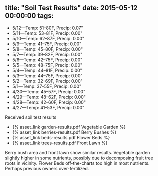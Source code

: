 title: "Soil Test Results"
date: 2015-05-12 00:00:00
tags:
---

- 5/12&mdash;Temp: 51&ndash;80F, Precip: 0.07"
- 5/11&mdash;Temp: 53&ndash;81F, Precip: 0.00"
- 5/10&mdash;Temp: 62&ndash;87F, Precip: 0.00"
- 5/9&mdash;Temp: 41&ndash;75F, Precip: 0.00"
- 5/8&mdash;Temp: 45&ndash;80F, Precip: 0.00"
- 5/7&mdash;Temp: 39&ndash;82F, Precip: 0.00"
- 5/6&mdash;Temp: 42&ndash;75F, Precip: 0.00"
- 5/5&mdash;Temp: 48&ndash;75F, Precip: 0.00"
- 5/4&mdash;Temp: 44&ndash;81F, Precip: 0.00"
- 5/3&mdash;Temp: 44&ndash;75F, Precip: 0.00"
- 5/2&mdash;Temp: 32&ndash;69F, Precip: 0.00"
- 5/1&mdash;Temp: 37&ndash;55F, Precip: 0.00"
- 4/30&mdash;Temp: 45&ndash;57F, Precip: 0.00"
- 4/29&mdash;Temp: 48&ndash;62F, Precip: 0.00"
- 4/28&mdash;Temp: 42&ndash;60F, Precip: 0.00"
- 4/27&mdash;Temp: 41&ndash;53F, Precip: 0.00"

Received soil test results

- {% asset_link garden-results.pdf Vegetable Garden %}
- {% asset_link berries-results.pdf Berry Bushes %}
- {% asset_link beds-results.pdf  Flower Beds %}
- {% asset_link trees-results.pdf Front Lawn %}

Berry bush area and front lawn show similar results. Vegetable garden slightly
higher in some nutrients, possibly due to decomposing fruit tree roots in
vicinity. Flower Beds off-the-charts too high in most nutrients. Perhaps
previous owners over-fertilized.
